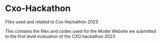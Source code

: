 # Cxo-Hackathon
Files used and related to Cxo Hackathon 2023 

This contains the files and codes used for the Model Website we submitted to the first level evaluation of the CXO hackathon 2023

